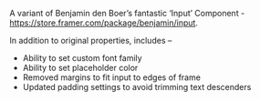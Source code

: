 A variant of Benjamin den Boer’s fantastic ‘Input’ Component - https://store.framer.com/package/benjamin/input.

In addition to original properties, includes –

* Ability to set custom font family
* Ability to set placeholder color
* Removed margins to fit input to edges of frame
* Updated padding settings to avoid trimming text descenders